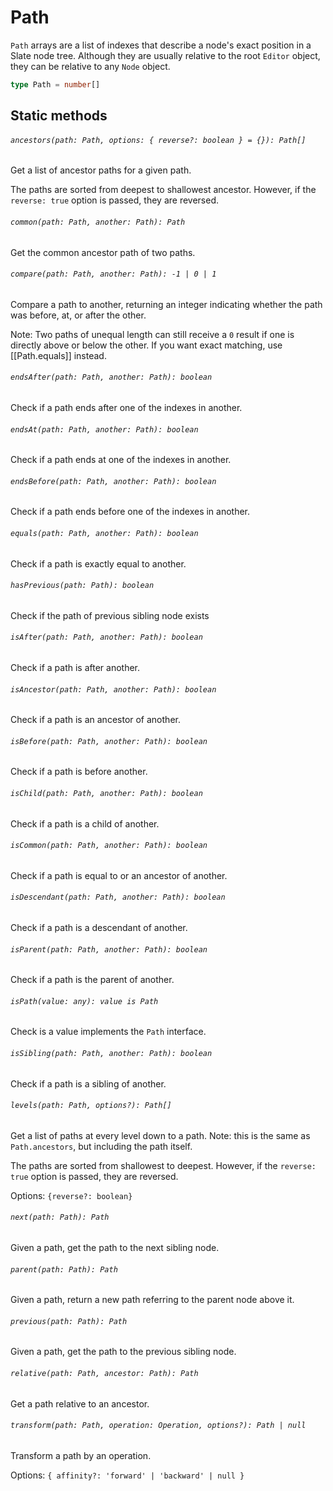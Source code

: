 # Path

`Path` arrays are a list of indexes that describe a node's exact position in a Slate node tree. Although they are usually relative to the root `Editor` object, they can be relative to any `Node` object.

```typescript
type Path = number[]
```

## Static methods

###### `ancestors(path: Path, options: { reverse?: boolean } = {}): Path[]`

Get a list of ancestor paths for a given path.

The paths are sorted from deepest to shallowest ancestor. However, if the
`reverse: true` option is passed, they are reversed.

###### `common(path: Path, another: Path): Path`

Get the common ancestor path of two paths.

###### `compare(path: Path, another: Path): -1 | 0 | 1`

Compare a path to another, returning an integer indicating whether the path
was before, at, or after the other.

Note: Two paths of unequal length can still receive a `0` result if one is
directly above or below the other. If you want exact matching, use
[[Path.equals]] instead.

###### `endsAfter(path: Path, another: Path): boolean`

Check if a path ends after one of the indexes in another.

###### `endsAt(path: Path, another: Path): boolean`

Check if a path ends at one of the indexes in another.

###### `endsBefore(path: Path, another: Path): boolean`

Check if a path ends before one of the indexes in another.

###### `equals(path: Path, another: Path): boolean`

Check if a path is exactly equal to another.

###### `hasPrevious(path: Path): boolean`

Check if the path of previous sibling node exists

###### `isAfter(path: Path, another: Path): boolean`

Check if a path is after another.

###### `isAncestor(path: Path, another: Path): boolean`

Check if a path is an ancestor of another.

###### `isBefore(path: Path, another: Path): boolean`

Check if a path is before another.

###### `isChild(path: Path, another: Path): boolean`

Check if a path is a child of another.

###### `isCommon(path: Path, another: Path): boolean`

Check if a path is equal to or an ancestor of another.

###### `isDescendant(path: Path, another: Path): boolean`

Check if a path is a descendant of another.

###### `isParent(path: Path, another: Path): boolean`

Check if a path is the parent of another.

###### `isPath(value: any): value is Path`

Check is a value implements the `Path` interface.

###### `isSibling(path: Path, another: Path): boolean`

Check if a path is a sibling of another.

###### `levels(path: Path, options?): Path[]`

Get a list of paths at every level down to a path. Note: this is the same
as `Path.ancestors`, but including the path itself.

The paths are sorted from shallowest to deepest. However, if the `reverse: true` option is passed, they are reversed.

Options: `{reverse?: boolean}`

###### `next(path: Path): Path`

Given a path, get the path to the next sibling node.

###### `parent(path: Path): Path`

Given a path, return a new path referring to the parent node above it.

###### `previous(path: Path): Path`

Given a path, get the path to the previous sibling node.

###### `relative(path: Path, ancestor: Path): Path`

Get a path relative to an ancestor.

###### `transform(path: Path, operation: Operation, options?): Path | null`

Transform a path by an operation.

Options: `{ affinity?: 'forward' | 'backward' | null }`
